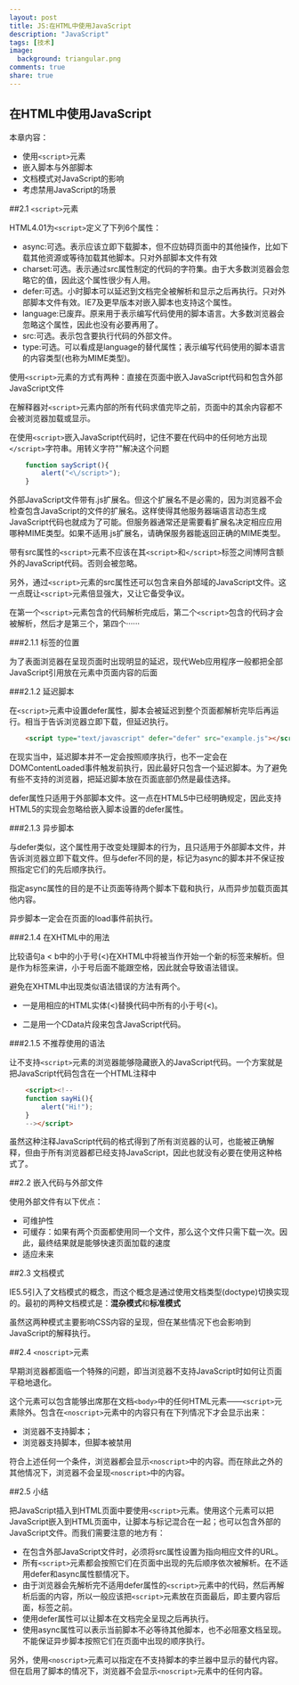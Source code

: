 ```yaml
---
layout: post
title: JS:在HTML中使用JavaScript
description: "JavaScript"
tags: [技术]
image:
  background: triangular.png
comments: true
share: true
---
```


## 在HTML中使用JavaScript

本章内容：

+ 使用`<script>`元素
+ 嵌入脚本与外部脚本
+ 文档模式对JavaScript的影响
+ 考虑禁用JavaScript的场景

##2.1 `<script>`元素

HTML4.01为`<script>`定义了下列6个属性：

<!-- more -->

+ async:可选。表示应该立即下载脚本，但不应妨碍页面中的其他操作，比如下载其他资源或等待加载其他脚本。只对外部脚本文件有效
+ charset:可选。表示通过src属性制定的代码的字符集。由于大多数浏览器会忽略它的值，因此这个属性很少有人用。
+ defer:可选。小时脚本可以延迟到文档完全被解析和显示之后再执行。只对外部脚本文件有效。IE7及更早版本对嵌入脚本也支持这个属性。
+ language:已废弃。原来用于表示编写代码使用的脚本语言。大多数浏览器会忽略这个属性，因此也没有必要再用了。
+ src:可选。表示包含要执行代码的外部文件。
+ type:可选。可以看成是language的替代属性；表示编写代码使用的脚本语言的内容类型(也称为MIME类型)。

使用`<script>`元素的方式有两种：直接在页面中嵌入JavaScript代码和包含外部JavaScript文件

在解释器对`<script>`元素内部的所有代码求值完毕之前，页面中的其余内容都不会被浏览器加载或显示。

在使用`<script>`嵌入JavaScript代码时，记住不要在代码中的任何地方出现`</script>`字符串。用转义字符"\"解决这个问题

```js
	function sayScript(){
		alert("<\/script>");
	}
```

外部JavaScript文件带有.js扩展名。但这个扩展名不是必需的，因为浏览器不会检查包含JavaScript的文件的扩展名。这样使得其他服务器端语言动态生成JavaScript代码也就成为了可能。但服务器通常还是需要看扩展名决定相应应用哪种MIME类型。如果不适用.js扩展名，请确保服务器能返回正确的MIME类型。

带有src属性的`<script>`元素不应该在其`<script>`和`</script>`标签之间博阿含额外的JavaScript代码。否则会被忽略。

另外，通过`<script>`元素的src属性还可以包含来自外部域的JavaScript文件。这一点既让`<script>`元素倍显强大，又让它备受争议。

在第一个`<script>`元素包含的代码解析完成后，第二个`<script>`包含的代码才会被解析，然后才是第三个，第四个······

###2.1.1 标签的位置

为了表面浏览器在呈现页面时出现明显的延迟，现代Web应用程序一般都把全部JavaScript引用放在<body>元素中页面内容的后面

###2.1.2 延迟脚本

在`<script>`元素中设置defer属性，脚本会被延迟到整个页面都解析完毕后再运行。相当于告诉浏览器立即下载，但延迟执行。

```html
	<script type="text/javascript" defer="defer" src="example.js"></script>
```

在现实当中，延迟脚本并不一定会按照顺序执行，也不一定会在DOMContentLoaded事件触发前执行，因此最好只包含一个延迟脚本。为了避免有些不支持的浏览器，把延迟脚本放在页面底部仍然是最佳选择。

defer属性只适用于外部脚本文件。这一点在HTML5中已经明确规定，因此支持HTML5的实现会忽略给嵌入脚本设置的defer属性。

###2.1.3 异步脚本

与defer类似，这个属性用于改变处理脚本的行为，且只适用于外部脚本文件，并告诉浏览器立即下载文件。但与defer不同的是，标记为async的脚本并不保证按照指定它们的先后顺序执行。

指定async属性的目的是不让页面等待两个脚本下载和执行，从而异步加载页面其他内容。

异步脚本一定会在页面的load事件前执行。

###2.1.4 在XHTML中的用法

比较语句a < b中的小于号(<)在XHTML中将被当作开始一个新的标签来解析。但是作为标签来讲，小于号后面不能跟空格，因此就会导致语法错误。

避免在XHTML中出现类似语法错误的方法有两个。

+ 一是用相应的HTML实体(&lt;)替换代码中所有的小于号(<)。

+ 二是用一个CData片段来包含JavaScript代码。

###2.1.5 不推荐使用的语法

让不支持`<script>`元素的浏览器能够隐藏嵌入的JavaScript代码。一个方案就是把JavaScript代码包含在一个HTML注释中

```html
	<script><!--
	function sayHi(){
		alert("Hi!");
	}
	--></script>
```

虽然这种注释JavaScript代码的格式得到了所有浏览器的认可，也能被正确解释，但由于所有浏览器都已经支持JavaScript，因此也就没有必要在使用这种格式了。

##2.2 嵌入代码与外部文件

使用外部文件有以下优点：

+ 可维护性
+ 可缓存：如果有两个页面都使用同一个文件，那么这个文件只需下载一次。因此，最终结果就是能够快速页面加载的速度
+ 适应未来

##2.3 文档模式

IE5.5引入了文档模式的概念，而这个概念是通过使用文档类型(doctype)切换实现的。最初的两种文档模式是：**混杂模式**和**标准模式**

虽然这两种模式主要影响CSS内容的呈现，但在某些情况下也会影响到JavaScript的解释执行。

##2.4 `<noscript>`元素

早期浏览器都面临一个特殊的问题，即当浏览器不支持JavaScript时如何让页面平稳地退化。

这个元素可以包含能够出席那在文档`<body>`中的任何HTML元素——`<script>`元素除外。包含在`<noscript>`元素中的内容只有在下列情况下才会显示出来：

+ 浏览器不支持脚本；
+ 浏览器支持脚本，但脚本被禁用

符合上述任何一个条件，浏览器都会显示`<noscript>`中的内容。而在除此之外的其他情况下，浏览器不会呈现`<noscript>`中的内容。

##2.5 小结

把JavaScript插入到HTML页面中要使用`<script>`元素。使用这个元素可以把JavaScript嵌入到HTML页面中，让脚本与标记混合在一起；也可以包含外部的JavaScript文件。而我们需要注意的地方有：

+ 在包含外部JavaScript文件时，必须将src属性设置为指向相应文件的URL。
+ 所有`<script>`元素都会按照它们在页面中出现的先后顺序依次被解析。在不适用defer和async属性额情况下。
+ 由于浏览器会先解析完不适用defer属性的`<script>`元素中的代码，然后再解析后面的内容，所以一般应该把`<script>`元素放在页面最后，即主要内容后面，</body>标签之前。
+ 使用defer属性可以让脚本在文档完全呈现之后再执行。
+ 使用async属性可以表示当前脚本不必等待其他脚本，也不必阻塞文档呈现。不能保证异步脚本按照它们在页面中出现的顺序执行。

另外，使用`<noscript>`元素可以指定在不支持脚本的李兰器中显示的替代内容。但在启用了脚本的情况下，浏览器不会显示`<noscript>`元素中的任何内容。